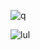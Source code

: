 ![q](https://komarev.com/ghpvc/?username=xNayra&label=Visitas&color=ff69b4)

![lul](https://github-readme-stats.vercel.app/api?username=xNayra&show_icons=true&theme=omni)

<!--
**xNayra/xNayra** is a ✨ _special_ ✨ repository because its `README.md` (this file) appears on your GitHub profile.


